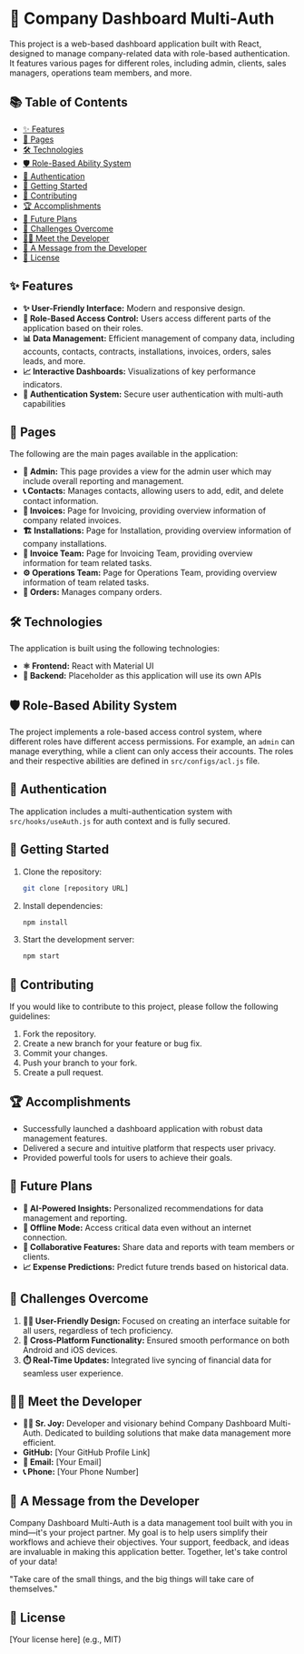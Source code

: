 # 🚀 Company Dashboard Multi-Auth 

This project is a web-based dashboard application built with React, designed to manage company-related data with role-based authentication. It features various pages for different roles, including admin, clients, sales managers, operations team members, and more.

## 📚 Table of Contents

-   [✨ Features](#features)
-   [📄 Pages](#pages)
-   [🛠️ Technologies](#technologies)
-   [🛡️ Role-Based Ability System](#role-based-ability-system)
-   [🔑 Authentication](#authentication)
-   [🚀 Getting Started](#getting-started)
-   [🤝 Contributing](#contributing)
-   [🏆 Accomplishments](#accomplishments)
-   [🔮 Future Plans](#future-plans)
-   [🚧 Challenges Overcome](#challenges-overcome)
-   [🧑‍💻 Meet the Developer](#meet-the-developer)
-   [💌 A Message from the Developer](#a-message-from-the-developer)
-   [📝 License](#license)

## ✨ Features

-   **✨ User-Friendly Interface:** Modern and responsive design.
-   **🔑 Role-Based Access Control:** Users access different parts of the application based on their roles.
-   **📊 Data Management:** Efficient management of company data, including accounts, contacts, contracts, installations, invoices, orders, sales leads, and more.
-   **📈 Interactive Dashboards:** Visualizations of key performance indicators.
-   **🔐 Authentication System:** Secure user authentication with multi-auth capabilities

## 📄 Pages

The following are the main pages available in the application:

-   **👤 Admin:** This page provides a view for the admin user which may include overall reporting and management.
-   **📞 Contacts:** Manages contacts, allowing users to add, edit, and delete contact information.
-   **🧾 Invoices:** Page for Invoicing, providing overview information of company related invoices.
-  **🏗️ Installations:** Page for Installation, providing overview information of company installations.
-   **💼 Invoice Team:** Page for Invoicing Team, providing overview information for team related tasks.
-   **⚙️ Operations Team:** Page for Operations Team, providing overview information of team related tasks.
-   **🛒 Orders:** Manages company orders.

## 🛠️ Technologies

The application is built using the following technologies:

-   **⚛️ Frontend:** React with Material UI
-   **🔌 Backend:** Placeholder as this application will use its own APIs

## 🛡️ Role-Based Ability System

The project implements a role-based access control system, where different roles have different access permissions. For example, an `admin` can manage everything, while a client can only access their accounts. The roles and their respective abilities are defined in `src/configs/acl.js` file.

## 🔑 Authentication

The application includes a multi-authentication system with `src/hooks/useAuth.js` for auth context and is fully secured.

## 🚀 Getting Started

1. Clone the repository:
    ```bash
    git clone [repository URL]
    ```
2. Install dependencies:
    ```bash
    npm install
    ```
3. Start the development server:
    ```bash
   npm start
    ```

## 🤝 Contributing

If you would like to contribute to this project, please follow the following guidelines:

1.  Fork the repository.
2.  Create a new branch for your feature or bug fix.
3.  Commit your changes.
4.  Push your branch to your fork.
5.  Create a pull request.

## 🏆 Accomplishments

- Successfully launched a dashboard application with robust data management features.
- Delivered a secure and intuitive platform that respects user privacy.
- Provided powerful tools for users to achieve their goals.

## 🔮 Future Plans

-   **🤖 AI-Powered Insights:** Personalized recommendations for data management and reporting.
-   **📶 Offline Mode:** Access critical data even without an internet connection.
-   **👥 Collaborative Features:** Share data and reports with team members or clients.
-   **📈 Expense Predictions:** Predict future trends based on historical data.

## 🚧 Challenges Overcome

1.  **🧑‍💻 User-Friendly Design:** Focused on creating an interface suitable for all users, regardless of tech proficiency.
2.  **🔄 Cross-Platform Functionality:** Ensured smooth performance on both Android and iOS devices.
3.  **⏱️ Real-Time Updates:** Integrated live syncing of financial data for seamless user experience.

## 🧑‍💻 Meet the Developer

-   **🧑‍💻 Sr. Joy:** Developer and visionary behind Company Dashboard Multi-Auth. Dedicated to building solutions that make data management more efficient.
-  **GitHub:** [Your GitHub Profile Link]
-   **📧 Email:** [Your Email]
-   **📞 Phone:** [Your Phone Number]

## 💌 A Message from the Developer

Company Dashboard Multi-Auth is a data management tool built with you in mind—it's your project partner. My goal is to help users simplify their workflows and achieve their objectives. Your support, feedback, and ideas are invaluable in making this application better. Together, let's take control of your data!

"Take care of the small things, and the big things will take care of themselves."

## 📝 License

[Your license here] (e.g., MIT)
